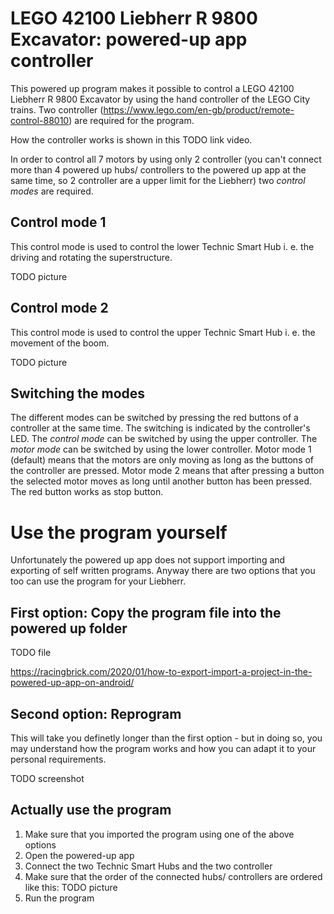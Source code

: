 # LEGO 42100 Liebherr R 9800 Excavator: powered-up app controller

This powered up program makes it possible to control a LEGO 42100 Liebherr R 9800 Excavator by using the hand controller of the LEGO City trains. Two controller (https://www.lego.com/en-gb/product/remote-control-88010) are required for the program.

How the controller works is shown in this TODO link video. 

In order to control all 7 motors by using only 2 controller (you can't connect more than 4 powered up hubs/ controllers to the powered up app at the same time, so 2 controller are a upper limit for the Liebherr) two *control modes* are required. 

## Control mode 1
This control mode is used to control the lower Technic Smart Hub i. e. the driving and rotating the superstructure.

TODO picture

## Control mode 2
This control mode is used to control the upper Technic Smart Hub i. e. the movement of the boom.

TODO picture

## Switching the modes
The different modes can be switched by pressing the red buttons of a controller at the same time. The switching is indicated by the controller's LED. The *control mode* can be switched by using the upper controller. The *motor mode* can be switched by using the lower controller. Motor mode 1 (default) means that the motors are only moving as long as the buttons of the controller are pressed. Motor mode 2 means that after pressing a button the selected motor moves as long until another button has been pressed. The red button works as stop button.

# Use the program yourself

Unfortunately the powered up app does not support importing and exporting of self written programs. Anyway there are two options that you too can use the program for your Liebherr.

## First option: Copy the program file into the powered up folder

TODO file

https://racingbrick.com/2020/01/how-to-export-import-a-project-in-the-powered-up-app-on-android/

## Second option: Reprogram

This will take you definetly longer than the first option - but in doing so, you may understand how the program works and how you can adapt it to your personal requirements. 

TODO screenshot

## Actually use the program

1. Make sure that you imported the program using one of the above options
2. Open the powered-up app
3. Connect the two Technic Smart Hubs and the two controller
4. Make sure that the order of the connected hubs/ controllers are ordered like this:
    TODO picture
5. Run the program
